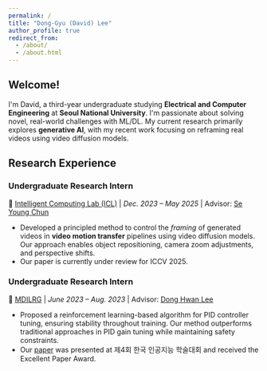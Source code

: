 ```yaml
---
permalink: /
title: "Dong-Gyu (David) Lee"
author_profile: true
redirect_from: 
  - /about/
  - /about.html
---
```


## **Welcome!**  
I'm David, a third-year undergraduate studying **Electrical and Computer Engineering** at **Seoul National University**. I'm passionate about solving novel, real-world challenges with ML/DL. My current research primarily explores **generative AI**, with my recent work focusing on reframing real videos using video diffusion models. 


## **Research Experience**  

### **Undergraduate Research Intern**  
📍 [Intelligent Computing Lab (ICL)](https://icl.snu.ac.kr) | *Dec. 2023 – May 2025* |
Advisor: [Se Young Chun](https://icl.snu.ac.kr/pi)
- Developed a principled method to control the *framing* of generated videos in **video motion transfer** pipelines using video diffusion models. Our approach enables object repositioning, camera zoom adjustments, and perspective shifts.  
- Our paper is currently under review for ICCV 2025.  

### **Undergraduate Research Intern**  
📍 [MDILRG](https://sites.google.com/site/donghwanleehome/home) | *June 2023 – Aug. 2023* | 
Advisor: [Dong Hwan Lee](https://ee.kaist.ac.kr/professor/17375/)  
- Proposed a reinforcement learning-based algorithm for PID controller tuning, ensuring stability throughout training. Our method outperforms traditional approaches in PID gain tuning while maintaining safety constraints.  
- Our [paper](https://www.dbpia.co.kr/journal/articleDetail?nodeId=NODE11554762) was presented at 제4회 한국 인공지능 학술대회 and received the Excellent Paper Award.  

